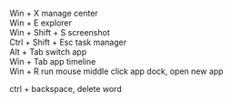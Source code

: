 Win + X	manage center	
Win + E	explorer	
Win + Shift + S	screenshot	
Ctrl + Shift + Esc	task manager	
Alt + Tab	switch app	
Win + Tab	app timeline	
Win + R	run	
mouse middle click app dock, open new app


ctrl + backspace, delete word



